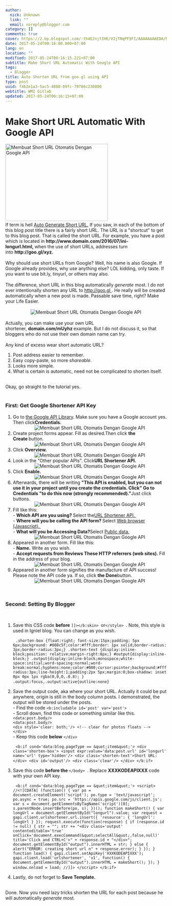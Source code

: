```yaml
---
author:
  nick: Unknown
  link: ""
  email: noreply@blogger.com
category: []
comments: true
cover: https://2.bp.blogspot.com/-th4E2njtIHE/V3jTNqPF9FI/AAAAAAAAEDA/NG4-G59Lr4g1Ni2SCTtRyk3u2Aeq-w0vgCLcB/s320/Membuat%2BShort%2BURL%2BOtomatis%2BDengan%2BGoogle%2BAPI%2B01.jpg
date: 2017-05-24T00:16:00.000+07:00
lang: en
location: ""
modified: 2017-05-24T00:16:15.221+07:00
subtitle: Make Short URL Automatic With Google API
tags:
  - Blogger
title: Auto Shorten URL from goo.gl using API
type: post
uuid: f462e1a3-5ac5-4888-89fc-79786c230800
webtitle: WMI Gitlab
updated: 2017-05-24T00:16:15+07:00
---
```


<div id="header"><div id="headerwidget"><div id="headerkiri"><div id="Header1"><div id="header-inner"><h1>Make Short URL Automatic With Google API</h1></div></div></div></div></div><div id="wrapper"><div id="content-wrapper"><div id="main-wrapper"><div id="main"><div id="Blog1"><article><div><img alt="Membuat Short URL Otomatis Dengan Google API" height="240" src="https://2.bp.blogspot.com/-th4E2njtIHE/V3jTNqPF9FI/AAAAAAAAEDA/NG4-G59Lr4g1Ni2SCTtRyk3u2Aeq-w0vgCLcB/s320/Membuat%2BShort%2BURL%2BOtomatis%2BDengan%2BGoogle%2BAPI%2B01.jpg" title="Make Short URL Automatic With Google API" width="320">&nbsp;</div><div>If term is hell&nbsp;<u>Auto Generate Short URL.</u>&nbsp;If you saw, in each of the bottom of this blog post title there is a fairly short URL. The URL is a "shortcut" to get to this blog post. That is called the&nbsp;short URL. For example, you have a post which is located in&nbsp;<strong>http://www.domain.com/2016/07/ini-longurl.html,&nbsp;</strong>when the use of short URLs, addresses turn into&nbsp;<strong>http://goo.gl/xyz.&nbsp;</strong></div><div id="post-body-7527263489427983607"><div><br>Why should use short URLs from Google? Well, his name is also Google. If Google already provides, why use anything else? LOL kidding, only taste. If you want to use bit.ly, tinyurl, or others may also.<br><br>The difference, short URL in this blog automatically&nbsp;<em>generate</em>&nbsp;most. I do not ever intentionally shorten any URL to&nbsp;<a href="https://translate.googleusercontent.com/translate_c?depth=1&amp;nv=1&amp;rurl=translate.google.com&amp;sl=id&amp;sp=nmt4&amp;tl=en&amp;u=http://goo.gl/&amp;usg=ALkJrhgb0pVeTr5zxrxqhCN_VIhdZPMFcw" target="_blank" rel="noopener noreferer nofollow">http://goo.gl&nbsp;</a>. He really will be created automatically when a new post is made. Passable save time, right? Make your Life Easier.<br><br><center><img alt="Membuat Short URL Otomatis Dengan Google API" border="0" src="https://1.bp.blogspot.com/-4TXuVnTqMjo/V3i7H0iwC3I/AAAAAAAAEBI/UfWcCUsOEOksxXjLOhE06sDjlQR16rvNwCLcB/s500/Membuat%2BShort%2BURL%2BOtomatis%2BDengan%2BGoogle%2BAPI%2B02.jpg" title="Make Short URL Automatic With Google API"></center><br>Actually, you can make use your own URL shortener,&nbsp;<strong>domain.com/mUyhz&nbsp;</strong>example. But I do not discuss it, so that bloggers who do not use their own domain name can try.<br><br>Any kind of excess wear short automatic URL?<br><ol><li>Post address easier to remember.</li><li>Easy copy-paste, so more&nbsp;<em>shareable.</em></li><li>Looks more simple.</li><li>What is certain is automatic, need not be complicated to shorten itself.</li></ol><br>Okay, go straight to the tutorial yes.<br><br><h3>First: Get Google Shortener API Key</h3><ol><li>Go to&nbsp;<a href="https://console.developers.google.com/project&amp;usg=ALkJrhiOmNUlzqHfLvIG87gzkiZji0Ceag" target="_blank" rel="noopener noreferer nofollow">the Google API Library</a>. Make sure you have a Google account yes. Then click<strong>Credentials.&nbsp;</strong><br><center><img alt="Membuat Short URL Otomatis Dengan Google API" border="0" src="https://2.bp.blogspot.com/-H4Et8JGFj6E/V3i_3YiIGII/AAAAAAAAEBU/HhezjRSQGsM96HNOLL-XAinRItnceWZ0wCLcB/s550/Membuat%2BShort%2BURL%2BOtomatis%2BDengan%2BGoogle%2BAPI%2B03.jpg" title="Make Short URL Automatic With Google API"></center></li><li>Create project forms appear. Fill as desired.Then click&nbsp;<strong>the Create&nbsp;</strong>button.<br><center><img alt="Membuat Short URL Otomatis Dengan Google API" border="0" src="https://4.bp.blogspot.com/-0WTPM-qeDis/V3jA0wVRSlI/AAAAAAAAEBg/07333uPM5jAp9hwD1V4SvYuCCizCvNurwCLcB/s550/Membuat%2BShort%2BURL%2BOtomatis%2BDengan%2BGoogle%2BAPI%2B04.jpg" title="Make Short URL Automatic With Google API"></center></li><li>Click&nbsp;<strong>Overview.&nbsp;</strong><br><center><img alt="Membuat Short URL Otomatis Dengan Google API" border="0" src="https://4.bp.blogspot.com/-6bZ6uU0Me-4/V3jCIw4eGGI/AAAAAAAAEBs/D5NkjBqURLQFxhVSCPzWrZ3opFBr5W6awCLcB/s550/Membuat%2BShort%2BURL%2BOtomatis%2BDengan%2BGoogle%2BAPI%2B05.jpg" title="Make Short URL Automatic With Google API"></center></li><li>Look in the "Other popular APIs". Click<strong>URL Shortener API.&nbsp;</strong><br><center><img alt="Membuat Short URL Otomatis Dengan Google API" border="0" src="https://4.bp.blogspot.com/-rvqhyi0pKi0/V3jCdOa714I/AAAAAAAAEBw/73oh0m-XhN4zoMvCJRnsjcfxUQt7TWNwwCLcB/s1600/Membuat%2BShort%2BURL%2BOtomatis%2BDengan%2BGoogle%2BAPI%2B06.jpg" title="Make Short URL Automatic With Google API"></center></li><li>Click&nbsp;<strong>Enable.&nbsp;</strong><br><center><img alt="Membuat Short URL Otomatis Dengan Google API" border="0" src="https://2.bp.blogspot.com/-88nLzAD3e2g/V3jDSfA8CdI/AAAAAAAAEB8/lWvMA3JELwMg2_Gcj43F8yxQjvPlqD6UwCLcB/s550/Membuat%2BShort%2BURL%2BOtomatis%2BDengan%2BGoogle%2BAPI%2B07.jpg" title="Make Short URL Automatic With Google API"></center></li><li>Afterwards, there will be writing&nbsp;<strong>"This API is enabled, but you can not use it in your project until you create the credentials. Click" Go to Credentials "to do this now (strongly recommended)."</strong>Just click buttons.<br><center><img alt="Membuat Short URL Otomatis Dengan Google API" border="0" src="https://2.bp.blogspot.com/-mwn20c17Mt8/V3jEAunF-UI/AAAAAAAAECE/OkeXMBRx5pwa0hWDpmivUg8IH8MDnYBdwCLcB/s550/Membuat%2BShort%2BURL%2BOtomatis%2BDengan%2BGoogle%2BAPI%2B08.jpg" title="Make Short URL Automatic With Google API"></center></li><li>Fill like this:<br>-&nbsp;<strong>Which API are you using?&nbsp;</strong>Select the<u>URL Shortener API.&nbsp;</u><br>-&nbsp;<strong>Where will you be calling the API form?&nbsp;</strong>Select&nbsp;<u>Web browser (Javascript).&nbsp;</u><br>-&nbsp;<strong>What will you be Accessing Data?</strong>Select&nbsp;<u>Public data.</u><br><center><img alt="Membuat Short URL Otomatis Dengan Google API" border="0" src="https://4.bp.blogspot.com/-y1Q58LRSfec/V3jHO-a5NWI/AAAAAAAAECg/4jvEsHtBt5Qkl-k5okohzwB0HTAJe50rgCLcB/s550/Membuat%2BShort%2BURL%2BOtomatis%2BDengan%2BGoogle%2BAPI%2B09.jpg" title="Make Short URL Automatic With Google API"></center></li><li>Appeared in another form. Fill like this:<br>-&nbsp;<strong>Name.</strong>&nbsp;Write as you wish.<br>-&nbsp;<strong>Accept requests from Reviews These HTTP referrers (web sites).&nbsp;</strong>Fill in the address of your blog.<br><center><img alt="Membuat Short URL Otomatis Dengan Google API" border="0" src="https://3.bp.blogspot.com/-jk_xaLXlziU/V3jHboZ0oII/AAAAAAAAECk/tS4OzT3Qj0wz03iuoOyxkXVWaFaPBflcACLcB/s1550/Membuat%2BShort%2BURL%2BOtomatis%2BDengan%2BGoogle%2BAPI%2B10.jpg" title="Make Short URL Automatic With Google API"></center></li><li>Appeared in another form signifies the manufacture of API success! Please note the API code ya. If so, click&nbsp;<strong>the Done</strong>button.<br><center><img alt="Membuat Short URL Otomatis Dengan Google API" border="0" src="https://1.bp.blogspot.com/-5W3ufDAAL3k/V3jI2JHIukI/AAAAAAAAECw/1CcjNxkkjFYEDfkT7WIkPgHm9Z-Gs_8xACLcB/s550/Membuat%2BShort%2BURL%2BOtomatis%2BDengan%2BGoogle%2BAPI%2B11.jpg" title="Make Short URL Automatic With Google API"></center></li></ol><br><h3>Second: Setting By Blogger</h3><br><ol><li>Save this CSS code&nbsp;<strong>before</strong>&nbsp;<code>]]&gt;&lt;/b:skin&gt;&nbsp;</code>or<code>&lt;/style&gt;&nbsp;</code>. Note, this style is used in Igniel blog. You can change as you wish.<br><pre> <code>.shorten-box {float:right; font-size:15px;padding: 5px 6px;background: #008c5f;color:#fff;border: 1px solid;border-radius: 3px;border-radius:3px;} .shorten-text {display:inline-block;position: relative;margin-right:8px;} #output{display:inline-block;} .output{display:inline-block;monospace;white-space:initial;word-spacing:normal;word-break:normal;hyphens:none;color:#000;cursor:pointer;background:#fff;border-radius:3px;line-height:1;padding:2px 5px;margin:0;box-shadow: inset 0px 0px 1px rgba(0,0,0,.0.8); } .output:focus,.output:active{outline:none}</code> </pre></li><li>Save the output code, aka where your short URL. Actually it could be put anywhere, origin is still in the body column posts. I demonstrated, the output will be stored under the posts.<br>- Find the code&nbsp;<code>&lt;b:includable id='post' var='post'&gt;&nbsp;</code><br>- Scroll down, find this code or something similar like this.<br><code>&lt;data:post.body/&gt;<br>&lt;data:post.body/&gt;<br>&lt;div style='clear: both;'/&gt; &lt;!-- clear for photos floats --&gt;<br>&lt;/div&gt;&nbsp;</code><br>- Keep this code&nbsp;<strong>below</strong>&nbsp;<code>&lt;/div&gt;&nbsp;</code><br><pre> <code>&lt;b:if cond='data:blog.pageType == &amp;quot;item&amp;quot;'&gt; &lt;div class='shorten-box'&gt; &lt;input expr:value='data:post.url' id='longurl' name='url' type='hidden'/&gt; &lt;div class='shorten-text'&gt;Short URL:&lt;/div&gt; &lt;div id='output'/&gt; &lt;div class='clear'/&gt; &lt;/div&gt; &lt;/b:if&gt;</code> </pre></li><li>Save this code&nbsp;<strong>before the&nbsp;</strong><code>&lt;/body&gt;&nbsp;</code>. Replace&nbsp;<strong>XXXKODEAPIXXX&nbsp;</strong>code with your own API key.<br><pre> <code>&lt;b:if cond='data:blog.pageType == &amp;quot;item&amp;quot;'&gt; &lt;script&gt; //&lt;![CDATA[ (function() { var po = document.createElement('script'); po.type = 'text/javascript'; po.async = true; po.src = 'https://apis.google.com/js/client.js'; var s = document.getElementsByTagName('script')[0]; s.parentNode.insertBefore(po, s); })(); function makeShort() { var longUrl = document.getElementById("longurl").value; var request = gapi.client.urlshortener.url.insert({ 'resource': { 'longUrl': longUrl } }); request.execute(function(response) { if (response.id != null) { str = ""; str += "&lt;div class='output' contenteditable='true' onClick='document.execCommand(&amp;quot;selectAll&amp;quot;,false,null)' title='Click and CTRL+C'&gt;" + response.id + "&lt;/div&gt;"; document.getElementById("output").innerHTML = str; } else { alert("ERROR: creating short url n" + response.error); } }); } function load() { gapi.client.setApiKey('XXXKODEAPIXXX'); gapi.client.load('urlshortener', 'v1', function() { document.getElementById("output").innerHTML = makeShort(); }); } window.onload = load; //]]&gt; &lt;/script&gt; &lt;/b:if&gt;</code> </pre></li><li>Lastly, do not forget to&nbsp;<strong>Save Template.</strong></li></ol><br>Done. Now you need lazy tricks&nbsp;shorten the URL&nbsp;for each post because he will automatically&nbsp;<em>generate</em>&nbsp;most.</div></div></article></div></div></div></div></div><script>document.querySelectorAll("pre,code");
  pretext.forEach(function (el) {
    el.classList.toggle("notranslate", true);
  });</script><script>document.querySelectorAll("pre,code");
  pretext.forEach(function (el) {
    el.classList.toggle("notranslate", true);
  });</script>